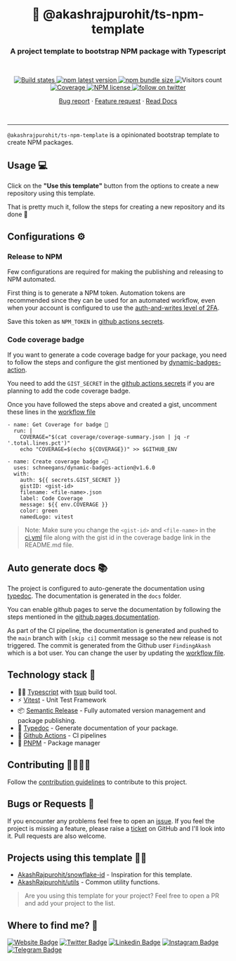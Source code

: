 <h1 align="center" style="border-bottom: none;">🫡 @akashrajpurohit/ts-npm-template</h1>
<h3 align="center">A project template to bootstrap NPM package with Typescript</h3>
<br />
<p align="center">
  <a href="https://github.com/AkashRajpurohit/ts-npm-template/actions/workflows/ci.yml">
    <img alt="Build states" src="https://github.com/AkashRajpurohit/ts-npm-template/actions/workflows/ci.yml/badge.svg?branch=main">
  </a>
  <a href="https://www.npmjs.com/package/@akashrajpurohit/ts-npm-template">
    <img alt="npm latest version" src="https://img.shields.io/npm/v/@akashrajpurohit/ts-npm-template/latest.svg">
  </a>
  <a href="https://www.npmjs.com/package/@akashrajpurohit/ts-npm-template">
    <img alt="npm bundle size" src="https://img.shields.io/bundlephobia/min/@akashrajpurohit/ts-npm-template">
  </a>
  <img alt="Visitors count" src="https://visitor-badge.laobi.icu/badge?page_id=@akashrajpurohit~ts-npm-template.visitor-badge&style=flat-square&color=0088cc">
  <a href="https://github.com/AkashRajpurohit/ts-npm-template/actions">
    <img alt="Coverage" src="https://img.shields.io/endpoint?url=https://gist.githubusercontent.com/AkashRajpurohit/275fdb9d0c3b23cafa916535c807ce6a/raw/ts-npm-template-coverage.json">
  </a>
  <a href="https://www.npmjs.com/package/@akashrajpurohit/ts-npm-template">
    <img alt="NPM license" src="https://img.shields.io/npm/l/@akashrajpurohit/ts-npm-template">
  </a>
  <a href="https://twitter.com/akashwhocodes">
    <img alt="follow on twitter" src="https://img.shields.io/twitter/follow/akashwhocodes.svg?style=social&label=@akashwhocodes">
  </a>

  <p align="center">
    <a href="https://github.com/AkashRajpurohit/ts-npm-template/issues/new?template=bug_report.md">Bug report</a>
    ·
    <a href="https://github.com/AkashRajpurohit/ts-npm-template/issues/new?template=feature_request.md">Feature request</a>
    ·
    <a href="https://akashrajpurohit.github.io/ts-npm-template">Read Docs</a>
  </p>
</p>
<br />
<hr />

`@akashrajpurohit/ts-npm-template` is a opinionated bootstrap template to create NPM packages.

## Usage 💻

Click on the **"Use this template"** button from the options to create a new repository using this template.

That is pretty much it, follow the steps for creating a new repository and its done 🎉

## Configurations ⚙️

### Release to NPM

Few configurations are required for making the publishing and releasing to NPM automated.

First thing is to generate a NPM token. Automation tokens are recommended since they can be used for an automated workflow, even when your account is configured to use the [auth-and-writes level of 2FA](https://docs.npmjs.com/about-two-factor-authentication#authorization-and-writes).

Save this token as `NPM_TOKEN` in [github actions secrets](https://docs.github.com/en/actions/security-guides/using-secrets-in-github-actions).

### Code coverage badge

If you want to generate a code coverage badge for your package, you need to follow the steps and configure the gist mentioned by [dynamic-badges-action](https://github.com/Schneegans/dynamic-badges-action).

You need to add the `GIST_SECRET` in the [github actions secrets](https://docs.github.com/en/actions/security-guides/using-secrets-in-github-actions) if you are planning to add the code coverage badge.

Once you have followed the steps above and created a gist, uncomment these lines in the [workflow file](./.github/workflows/ci.yml)

```
- name: Get Coverage for badge 🔢
  run: |
    COVERAGE="$(cat coverage/coverage-summary.json | jq -r '.total.lines.pct')"
    echo "COVERAGE=$(echo ${COVERAGE})" >> $GITHUB_ENV

- name: Create coverage badge ✍🏽
  uses: schneegans/dynamic-badges-action@v1.6.0
  with:
    auth: ${{ secrets.GIST_SECRET }}
    gistID: <gist-id>
    filename: <file-name>.json
    label: Code Coverage
    message: ${{ env.COVERAGE }}
    color: green
    namedLogo: vitest
```

> Note: Make sure you change the `<gist-id>` and `<file-name>` in the [ci.yml](./.github/workflows/ci.yml) file along with the gist id in the coverage badge link in the README.md file.

## Auto generate docs 📚

The project is configured to auto-generate the documentation using [typedoc](https://typedoc.org/). The documentation is generated in the `docs` folder.

You can enable github pages to serve the documentation by following the steps mentioned in the [github pages documentation](https://docs.github.com/en/pages/getting-started-with-github-pages/creating-a-github-pages-site).

As part of the CI pipeline, the documentation is generated and pushed to the `main` branch with `[skip ci]` commit message so the new release is not triggered. The commit is generated from the Github user `FindingAkash` which is a bot user. You can change the user by updating the [workflow file](./.github/workflows/ci.yml).

## Technology stack 🚀

- 🙏🏾 [Typescript](https://www.typescriptlang.org/) with [tsup](https://tsup.egoist.dev/) build tool.
- ⚡️ [Vitest](https://vitest.dev/) - Unit Test Framework
- 📦 [Semantic Release](https://semantic-release.gitbook.io/semantic-release/) - Fully automated version management and package publishing.
- 📖 [Typedoc](https://typedoc.org/) - Generate documentation of your package.
- 🔀 [Github Actions](https://github.com/features/actions) - CI pipelines
- 💪 [PNPM](https://pnpm.io/) - Package manager

## Contributing 🫱🏻‍🫲🏼

Follow the [contribution guidelines](./CONTRIBUTING.md) to contribute to this project.

## Bugs or Requests 🐛

If you encounter any problems feel free to open an [issue](https://github.com/AkashRajpurohit/ts-npm-template/issues/new?template=bug_report.md). If you feel the project is missing a feature, please raise a [ticket](https://github.com/AkashRajpurohit/ts-npm-template/issues/new?template=feature_request.md) on GitHub and I'll look into it. Pull requests are also welcome.

## Projects using this template 🙌🏽

- [AkashRajpurohit/snowflake-id](https://github.com/AkashRajpurohit/snowflake-id) - Inspiration for this template.
- [AkashRajpurohit/utils](https://github.com/AkashRajpurohit/utils) - Common utility functions.

> Are you using this template for your project? Feel free to open a PR and add your project to the list.

## Where to find me? 👀

[![Website Badge](https://img.shields.io/badge/-akashrajpurohit.com-3b5998?logo=google-chrome&logoColor=white)](https://akashrajpurohit.com/)
[![Twitter Badge](https://img.shields.io/badge/-@akashwhocodes-00acee?logo=Twitter&logoColor=white)](https://twitter.com/AkashWhoCodes)
[![Linkedin Badge](https://img.shields.io/badge/-@AkashRajpurohit-0e76a8?logo=Linkedin&logoColor=white)](https://linkedin.com/in/AkashRajpurohit)
[![Instagram Badge](https://img.shields.io/badge/-@akashwho.codes-e4405f?logo=Instagram&logoColor=white)](https://instagram.com/akashwho.codes/)
[![Telegram Badge](https://img.shields.io/badge/-@AkashRajpurohit-0088cc?logo=Telegram&logoColor=white)](https://t.me/AkashRajpurohit)

